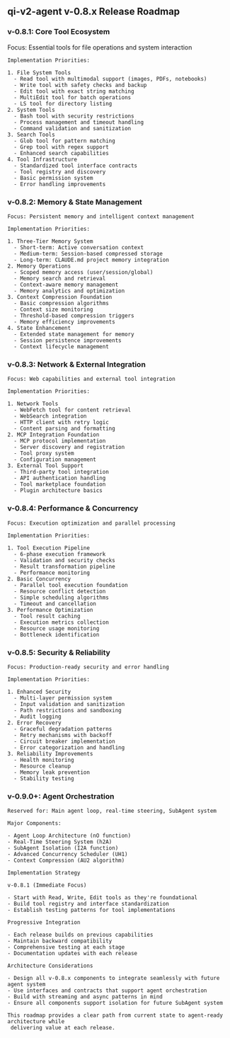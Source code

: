 ## qi-v2-agent v-0.8.x Release Roadmap

### v-0.8.1: Core Tool Ecosystem

Focus: Essential tools for file operations and system interaction

    Implementation Priorities:

    1. File System Tools
      - Read tool with multimodal support (images, PDFs, notebooks)
      - Write tool with safety checks and backup
      - Edit tool with exact string matching
      - MultiEdit tool for batch operations
      - LS tool for directory listing
    2. System Tools
      - Bash tool with security restrictions
      - Process management and timeout handling
      - Command validation and sanitization
    3. Search Tools
      - Glob tool for pattern matching
      - Grep tool with regex support
      - Enhanced search capabilities
    4. Tool Infrastructure
      - Standardized tool interface contracts
      - Tool registry and discovery
      - Basic permission system
      - Error handling improvements

### v-0.8.2: Memory & State Management

    Focus: Persistent memory and intelligent context management

    Implementation Priorities:

    1. Three-Tier Memory System
      - Short-term: Active conversation context
      - Medium-term: Session-based compressed storage
      - Long-term: CLAUDE.md project memory integration
    2. Memory Operations
      - Scoped memory access (user/session/global)
      - Memory search and retrieval
      - Context-aware memory management
      - Memory analytics and optimization
    3. Context Compression Foundation
      - Basic compression algorithms
      - Context size monitoring
      - Threshold-based compression triggers
      - Memory efficiency improvements
    4. State Enhancement
      - Extended state management for memory
      - Session persistence improvements
      - Context lifecycle management

### v-0.8.3: Network & External Integration

    Focus: Web capabilities and external tool integration

    Implementation Priorities:

    1. Network Tools
      - WebFetch tool for content retrieval
      - WebSearch integration
      - HTTP client with retry logic
      - Content parsing and formatting
    2. MCP Integration Foundation
      - MCP protocol implementation
      - Server discovery and registration
      - Tool proxy system
      - Configuration management
    3. External Tool Support
      - Third-party tool integration
      - API authentication handling
      - Tool marketplace foundation
      - Plugin architecture basics

### v-0.8.4: Performance & Concurrency

    Focus: Execution optimization and parallel processing

    Implementation Priorities:

    1. Tool Execution Pipeline
      - 6-phase execution framework
      - Validation and security checks
      - Result transformation pipeline
      - Performance monitoring
    2. Basic Concurrency
      - Parallel tool execution foundation
      - Resource conflict detection
      - Simple scheduling algorithms
      - Timeout and cancellation
    3. Performance Optimization
      - Tool result caching
      - Execution metrics collection
      - Resource usage monitoring
      - Bottleneck identification

### v-0.8.5: Security & Reliability

    Focus: Production-ready security and error handling

    Implementation Priorities:

    1. Enhanced Security
      - Multi-layer permission system
      - Input validation and sanitization
      - Path restrictions and sandboxing
      - Audit logging
    2. Error Recovery
      - Graceful degradation patterns
      - Retry mechanisms with backoff
      - Circuit breaker implementation
      - Error categorization and handling
    3. Reliability Improvements
      - Health monitoring
      - Resource cleanup
      - Memory leak prevention
      - Stability testing

### v-0.9.0+: Agent Orchestration

    Reserved for: Main agent loop, real-time steering, SubAgent system

    Major Components:

    - Agent Loop Architecture (nO function)
    - Real-Time Steering System (h2A)
    - SubAgent Isolation (I2A function)
    - Advanced Concurrency Scheduler (UH1)
    - Context Compression (AU2 algorithm)

    Implementation Strategy

    v-0.8.1 (Immediate Focus)

    - Start with Read, Write, Edit tools as they're foundational
    - Build tool registry and interface standardization
    - Establish testing patterns for tool implementations

    Progressive Integration

    - Each release builds on previous capabilities
    - Maintain backward compatibility
    - Comprehensive testing at each stage
    - Documentation updates with each release

    Architecture Considerations

    - Design all v-0.8.x components to integrate seamlessly with future agent system
    - Use interfaces and contracts that support agent orchestration
    - Build with streaming and async patterns in mind
    - Ensure all components support isolation for future SubAgent system

    This roadmap provides a clear path from current state to agent-ready architecture while
     delivering value at each release.
